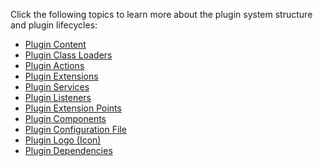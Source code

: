 [//]: # (title: Plugin Structure)

<!-- Copyright 2000-2020 JetBrains s.r.o. and other contributors. Use of this source code is governed by the Apache 2.0 license that can be found in the LICENSE file. -->

Click the following topics to learn more about the plugin system structure and plugin lifecycles:

* [Plugin Content](plugin_content.md)
* [Plugin Class Loaders](plugin_class_loaders.md)
* [Plugin Actions](plugin_actions.md)
* [Plugin Extensions](plugin_extensions.md)
* [Plugin Services](plugin_services.md)
* [Plugin Listeners](plugin_listeners.md)
* [Plugin Extension Points](plugin_extension_points.md)
* [Plugin Components](plugin_components.md)
* [Plugin Configuration File](plugin_configuration_file.md)
* [Plugin Logo (Icon)](plugin_icon_file.md)
* [Plugin Dependencies](plugin_dependencies.md)